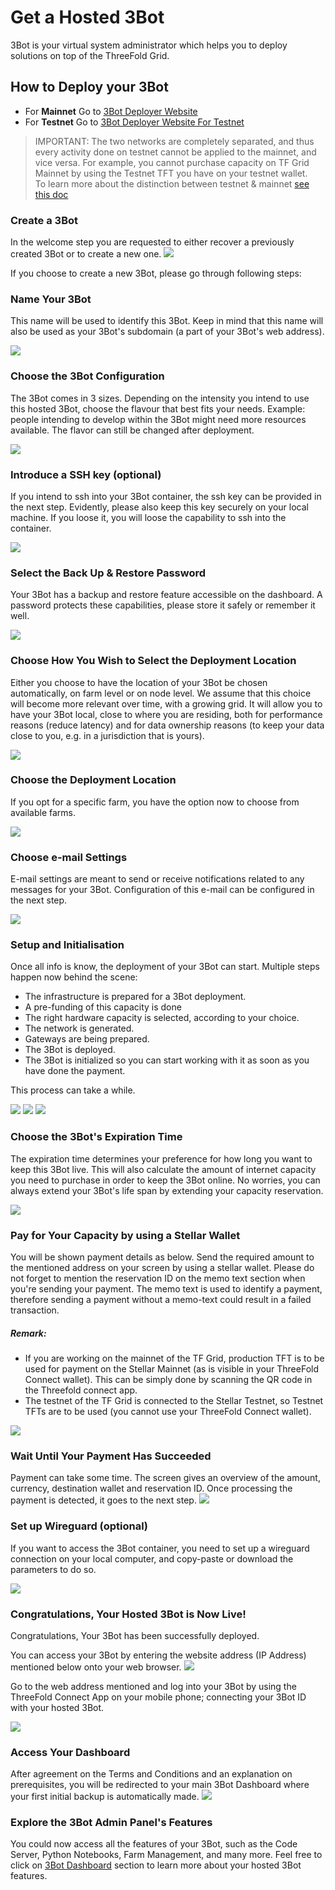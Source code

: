 # Get a Hosted 3Bot

3Bot is your virtual system administrator which helps you to deploy solutions on top of the ThreeFold Grid.

## How to Deploy your 3Bot

- For __Mainnet__ Go to [3Bot Deployer Website](https://deploy3bot.grid.tf)
- For __Testnet__ Go to [3Bot Deployer Website For Testnet](https://deploy3bot.testnet.grid.tf) 

> IMPORTANT: The two networks are completely separated, and thus every activity done on testnet cannot be applied to the mainnet, and vice versa. For example, you cannot purchase capacity on TF Grid Mainnet by using the Testnet TFT you have on your testnet wallet. <BR>
> To learn more about the distinction between testnet & mainnet [see this doc](mainnet_testnet)

### Create a 3Bot

In the welcome step you are requested to either recover a previously created 3Bot or to create a new one. 
![](./img/threebot_0_welcome.png)

If you choose to create a new 3Bot, please go through following steps: 

### Name Your 3Bot

This name will be used to identify this 3Bot. Keep in mind that this name will also be used as your 3Bot's subdomain (a part of your 3Bot's web address).

![](./img/threebot_1_getname.png)

### Choose the 3Bot Configuration

The 3Bot comes in 3 sizes. Depending on the intensity you intend to use this hosted 3Bot, choose the flavour that best fits your needs. Example: people intending to develop within the 3Bot might need more resources available. The flavor can still be changed after deployment. 

![](./img/threebot_1b_deployer_info.png)

### Introduce a SSH key (optional)

If you intend to ssh into your 3Bot container, the ssh key can be provided in the next step. 
Evidently, please also keep this key securely on your local machine. If you loose it, you will loose the capability to ssh into the container. 

![](./img/threebot_1c_ssh_key.png)

### Select the Back Up & Restore Password

Your 3Bot has a backup and restore feature accessible on the dashboard. A password protects these capabilities, please store it safely or remember it well. 

![](./img/threebot_1a_recovery_secret_key.png)

### Choose How You Wish to Select the Deployment Location

Either you choose to have the location of your 3Bot be chosen automatically, on farm level or on node level.
We assume that this choice will become more relevant over time, with a growing grid. It will allow you to have your 3Bot local, close to where you are residing, both for performance reasons (reduce latency) and for data ownership reasons (to keep your data close to you, e.g. in a jurisdiction that is yours).

![](./img/threebot_1e_location_policy.png)

### Choose the Deployment Location

If you opt for a specific farm, you have the option now to choose from available farms. 

![](./img/threebot_1d_deploy_location.png)

### Choose e-mail Settings

E-mail settings are meant to send or receive notifications related to any messages for your 3Bot. Configuration of this e-mail can be configured in the next step. 

![](./img/threebot_1f_email_settings.png)

### Setup and Initialisation

Once all info is know, the deployment of your 3Bot can start. 
Multiple steps happen now behind the scene: 
- The infrastructure is prepared for a 3Bot deployment.
- A pre-funding of this capacity is done
- The right hardware capacity is selected, according to your choice.
- The network is generated.
- Gateways are being prepared.
- The 3Bot is deployed.
- The 3Bot is initialized so you can start working with it as soon as you have done the payment.

This process can take a while. 

![](./img/threebot_6_3bot_setup.png)
![](./img/threebot_7_3bot_deploy.png)
![](./img/threebot_8_3bot_init.png)


### Choose the 3Bot's Expiration Time

The expiration time determines your preference for how long you want to keep this 3Bot live. This will also calculate the amount of internet capacity you need to purchase in order to keep the 3Bot online. No worries, you can always extend your 3Bot's life span by extending your capacity reservation. 

![](./img/threebot_2_expiry.png)

### Pay for Your Capacity by using a Stellar Wallet

You will be shown payment details as below. Send the required amount to the mentioned address on your screen by using a stellar wallet. Please do not forget to mention the reservation ID on the memo text section when you're sending your payment. The memo text is used to identify a payment, therefore sending a payment without a memo-text could result in a failed transaction.

##### Remark: 

- If you are working on the mainnet of the TF Grid, production TFT is to be used for payment on the Stellar Mainnet (as is visible in your ThreeFold Connect wallet). This can be simply done by scanning the QR code in the Threefold connect app. 
- The testnet of the TF Grid is connected to the Stellar Testnet, so Testnet TFTs are to be used (you cannot use your ThreeFold Connect wallet). 

![](./img/threebot_4_payment.png)

### Wait Until Your Payment Has Succeeded

Payment can take some time. The screen gives an overview of the amount, currency, destination wallet and reservation ID. Once processing the payment is detected, it goes to the next step. 
![](./img/threebot_5_pay_process.png)

### Set up Wireguard (optional)

If you want to access the 3Bot container, you need to set up a wireguard connection on your local computer, and copy-paste or download the parameters to do so. 

![](./img/threebot_y_container_access.png)


### Congratulations, Your Hosted 3Bot is Now Live!

Congratulations, Your 3Bot has been successfully deployed. 

You can access your 3Bot by entering the website address (IP Address) mentioned below onto your web browser.
![](./img/threebot_z_success.png)

Go to the web address mentioned and log into your 3Bot by using the ThreeFold Connect App on your mobile phone; connecting your 3Bot ID with your hosted 3Bot.

![](./img/threebot_zz_url.png)


### Access Your Dashboard

After agreement on the Terms and Conditions and an explanation on prerequisites, you will be redirected to your main 3Bot Dashboard where your first initial backup is automatically made.
![](./img/threebot_dashboard.png)

### Explore the 3Bot Admin Panel's Features

You could now access all the features of your 3Bot, such as the Code Server, Python Notebooks, Farm Management, and many more. Feel free to click on [3Bot Dashboard](3bot_admin.md) section to learn more about your hosted 3Bot features.
